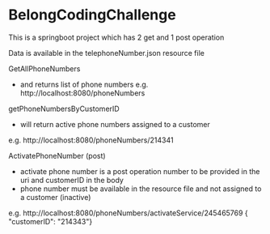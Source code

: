 # BelongCodingChallenge

This is a springboot project which has 2 get and 1 post operation 

 Data is available in the telephoneNumber.json resource file

GetAllPhoneNumbers
-  and returns list of phone numbers
e.g. http://localhost:8080/phoneNumbers

getPhoneNumbersByCustomerID
 - will return active phone numbers assigned to a customer
 
 e.g. http://localhost:8080/phoneNumbers/214341
 
 ActivatePhoneNumber (post)
 - activate phone number is a post operation number to be provided in the uri and customerID in the body
 - phone number must be available in the resource file and not assigned to a customer (inactive) 

e.g. http://localhost:8080/phoneNumbers/activateService/245465769
      { "customerID": "214343"}
